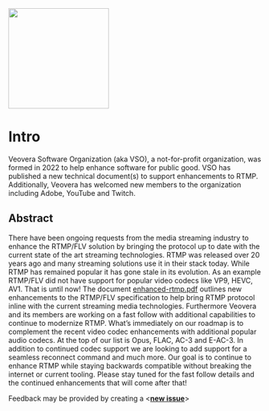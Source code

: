 <img src="https://veovera.github.io/enhanced-rtmp/vso_logo.png" width="200">

# Intro
Veovera Software Organization (aka VSO), a not-for-profit organization, was formed in 2022 to help enhance software for public good. VSO has published a new technical document(s) to support enhancements to RTMP. Additionally, Veovera has welcomed new members to the organization including Adobe, YouTube and Twitch.


## Abstract
There have been ongoing requests from the media streaming industry to enhance the RTMP/FLV solution by bringing the protocol up to date with the current state of the art streaming technologies. RTMP was released over 20 years ago and many streaming solutions use it in their stack today. While RTMP has remained popular it has gone stale in its evolution. As an example RTMP/FLV did not have support for popular video codecs like VP9, HEVC, AV1. That is until now! The document [enhanced-rtmp.pdf](https://github.com/veovera/enhanced-rtmp/blob/main/enhanced-rtmp.pdf) outlines new enhancements to the RTMP/FLV specification to help bring RTMP protocol inline with the current streaming media technologies. Furthermore Veovera and its members are working on a fast follow with additional capabilities to continue to modernize RTMP. What’s immediately on our roadmap is to complement the recent video codec enhancements with additional popular audio codecs. At the top of our list is Opus, FLAC, AC-3 and E-AC-3. In addition to continued codec support we are looking to add support for a seamless reconnect command and much more. Our goal is to continue to enhance RTMP while staying backwards compatible without breaking the internet or current tooling. Please stay tuned for the fast follow details and the continued enhancements that will come after that!

Feedback may be provided by creating a <**[new issue](https://github.com/veovera/enhanced-rtmp/issues)**>
